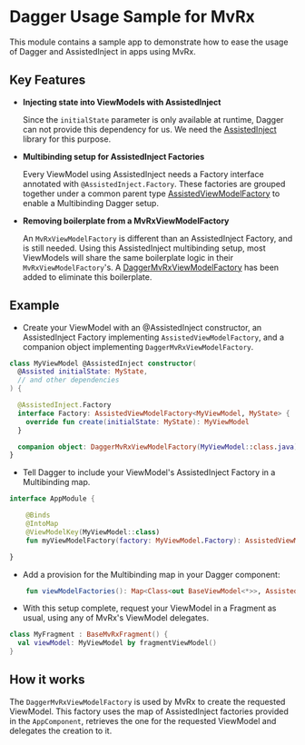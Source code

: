 # Dagger Usage Sample for MvRx

This module contains a sample app to demonstrate how to ease the usage of Dagger and AssistedInject in apps using MvRx.

## Key Features

* **Injecting state into ViewModels with AssistedInject**
  
  Since the `initialState` parameter is only available at runtime, Dagger can not provide this dependency for us. We need the [AssistedInject](https://github.com/square/AssistedInject) library for this purpose.

* **Multibinding setup for AssistedInject Factories**

  Every ViewModel using AssistedInject needs a Factory interface annotated with `@AssistedInject.Factory`. These factories are grouped together under a common parent type [AssistedViewModelFactory](src/main/java/com/airbnb/mvrx/hellohilt/di/AssistedViewModelFactory.kt) to enable a Multibinding Dagger setup.

* **Removing boilerplate from a MvRxViewModelFactory**

  An `MvRxViewModelFactory` is different than an AssistedInject Factory, and is still needed. Using this AssistedInject multibinding setup, most ViewModels will share the same boilerplate logic in their `MvRxViewModelFactory`'s. A [DaggerMvRxViewModelFactory](src/main/java/com/airbnb/mvrx/hellohilt/di/DaggerMvRxViewModelFactory.kt) has been added to eliminate this boilerplate.

## Example

* Create your ViewModel with an @AssistedInject constructor, an AssistedInject Factory implementing `AssistedViewModelFactory`, and a companion object implementing `DaggerMvRxViewModelFactory`.

```kotlin
class MyViewModel @AssistedInject constructor(
  @Assisted initialState: MyState,
  // and other dependencies
) {

  @AssistedInject.Factory
  interface Factory: AssistedViewModelFactory<MyViewModel, MyState> {
    override fun create(initialState: MyState): MyViewModel
  }

  companion object: DaggerMvRxViewModelFactory(MyViewModel::class.java)
}
```

* Tell Dagger to include your ViewModel's AssistedInject Factory in a Multibinding map.

```kotlin
interface AppModule {

    @Binds
    @IntoMap
    @ViewModelKey(MyViewModel::class)
    fun myViewModelFactory(factory: MyViewModel.Factory): AssistedViewModelFactory<*, *>

}
```

* Add a provision for the Multibinding map in your Dagger component:

```kotlin
    fun viewModelFactories(): Map<Class<out BaseViewModel<*>>, AssistedViewModelFactory<*, *>>
```

* With this setup complete, request your ViewModel in a Fragment as usual, using any of MvRx's ViewModel delegates.

```kotlin
class MyFragment : BaseMvRxFragment() {
  val viewModel: MyViewModel by fragmentViewModel()
}
```

## How it works

The `DaggerMvRxViewModelFactory` is used by MvRx to create the requested ViewModel. This factory uses the map of AssistedInject factories provided in the `AppComponent`, retrieves the one for the requested ViewModel and delegates the creation to it.
